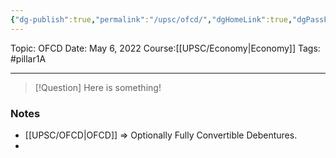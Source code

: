 ```yaml
---
{"dg-publish":true,"permalink":"/upsc/ofcd/","dgHomeLink":true,"dgPassFrontmatter":false}
---
```


Topic: OFCD
Date: May 6, 2022
Course:[[UPSC/Economy|Economy]]
Tags: #pillar1A

---

> [!Question]
> Here is something! 


### Notes
- [[UPSC/OFCD|OFCD]] => Optionally Fully Convertible Debentures. 
- 



